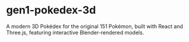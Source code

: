 # gen1-pokedex-3d
A modern 3D Pokédex for the original 151 Pokémon, built with React and Three.js, featuring interactive Blender-rendered models.
